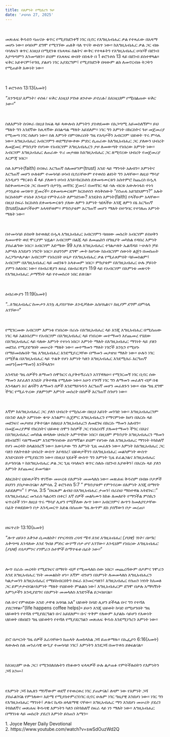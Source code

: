 ```yaml
---
title: በእምነት የሚደረግ ጉዞ
date: 'ታህሳስ 27, 2025'
---
```


<script>
  import {theme1} from '../../../../store/themes/theme1.svelte';
  import ArticleHero from '../../../../components/article_components/article_hero.svelte';
  import ArticleHeader from '../../../../components/article_components/article_header.svelte';
</script>

<ArticleHero 
  title={title} 
  date={date}
  subtopic={theme1.subtopics[1]} 
/>

<br/>

መጽሐፍ ቅዱስን ባጠናሁ ቁጥር የሚያስደንቀኝ ነገር ቢኖር የእግዚአብሔር ቃል የተጻፈው በአላማ መሆኑ ነው፡፡ ሀሳቡም ደግሞ የሚገኘው ጠለቅ ባለ ጥናት ውስጥ ነው፡፡ ከእግዚአብሔር ቃል ጋር ብዙ ባሳለፍን ቁጥር እነዚህ በሚደንቁ የአጻጻፍ ስልትና ውቅር የተጻፉትን የእግዚአብሔር ሀሳቦች በደንብ እያጣጣምን እንመጣለን፡፡ ይህም የአጻጻፍ ውበት በስፋት በ 1 ቆሮንቶስ 13 ላይ በደንብ ይስተዋላል። ፍቅር አይቀናም፤ተገቢ ያልሆነ ነገር አያደርግም፤ የሚያስደንቅ በዛውም ልክ ለመኖርብዙ ትጋትን የሚጠይቅ እውነት ነው፡፡

<br />

1 ቆሮንቶስ 13:13(አመት)

_"እንግዲህ እምነት፣ ተስፋ፣ ፍቅር እነዚህ ሦስቱ ጸንተው ይኖራሉ፤ ከእነዚህም የሚበልጠው ፍቅር ነው።"_

<br />

ስለእምነት ስናወራ በዚህ ክፍል ላይ ጳውሎስ እምነትን ያስቀደመው በአጋጣሚ አይመስለኝም፡፡ ይህ ማለት ግን አንደኛው ከሌላኛው ይበልጣል ማለት አይደለም፡፡ ነገር ግን እምነት በክርስትና ጉዞ መጀመሪያ የሚመጣ ነገር ስለሆነ ነው፡፡ ስለ እምነት በምናወራበት ግዜ የአባታችን አብርሃም ህይወት ጥሩ ምሳሌ ነው። እግዚአብሔር አብርሃምን ወደማያውቀው ምድር ሲጠራው ከእግዚአብሔር ጋር ያለውን ህብረት ለመጀመር ምክንያት የሆነው የአብርሃም እግዚአብሔርን ታዞ ለመውጣት የነበረው እምነት ነው፡፡ አብርሃም እግዚአብሔር ለጠራው ጥሪ መታዘዙ ከእግዚአብሔር ጋር ለሚኖረው ህብረት የመጀመሪያ እርምጃ ነበር፡፡

<ArticleHeader content="ማመን ወይስ እርግጠኛ መሆን" />

ስለ እምነት(faith) ስናወራ እርግጠኛ ስለመሆንም(trust) አንድ ላይ ማንሳት አለብን፡፡ እምነትና እርግጠኛ መሆን ሁለቱም ተመሳሳይ ሀሳብ ቢኖራቸውም የተወሰነ ልዩነት ግን አላቸው፡፡ ለዚህ ማሳያ እንዲሆን ማርቆስ 4 ላይ ያለውን ሀሳብ እንይ፡፡ክርስቶስ ደቀመዛሙርቱን አስተምሮ ከጨረሰ በሗላ ከደቀመዛሙርቱ ጋር በመሆን በታንኳ መሻገር ጀመሩ፤ በመሻገር ላይ ሳሉ ብርቱ አውሎነፋስ ተነሳ ታንኳይቱ መናወጥ ጀመረች፡፡ ደቀመዛሙርቱም ክርስቶስን ቀስቅሰውት “ስንጠፋ አይገድህምን?” አሉት ክርስቶስም ተነስቶ እንዲህ የምትፈሩት ለምንድነው? እንዴትስ እምነት(faith) የላችሁም አላቸው፡፡ በዚህ ስፍራ ክርስቶስ ደቀመዛሙርቱን ያለው ለምን እምነት ጎደላችሁ እንጂ ለምን በኔ እርግጠኛ (trust)አልሆናችሁም አላላቸወም፡፡ ምክንያቱም እርግጠኛ መሆን ማለት በተግባር የተገለጠ እምነት ማለት ነው፡፡

<br />

በተመሳሳይ ይስሀቅ ከተወለደ በሗላ እግዚአብሔር አብርሃምን ባዘዘው መሰረት አብርሃም ይስሀቅን ለመሠዋት ወደ ሞርያም ሄዷል፡፡ አብርሃም በልጁ ላይ ለመጨከን በግዜያት መካከል የዳበረ እምነት ያስፈልግው ነበር፡፡ አብርሃም እድሜው 99 እያለ እግዚአብሔር ተገልጦለት ኤልሻዳይ ፡-ሁሉን ቻይ አምላክ እንደሆን ነግሮት ነበር፡፡ ይህንንም ደግሞ ሙት ከሆነው ከአብርሃም ሰውነት ልጅን በመስጠት አረጋግጦለታል፡፡ አብርሃም የነበረበት ሁኔታ የእግዚአብሔር ቃል የሚፈጸምበት ባይመስልም፤ አብርሃም በእግዚአብሔር ላይ መደገፉን አላቆመም ነበር፡፡ ምክያቱም በእግዚአብሔር ሁሉ ቻይነት ያምን ስለነበር ነው፡፡ የዕብራዊያን ጸሀፊ በዕብራዊያን 11፡9 ላይ የአብርሃም በእምነቱ መጽናት የእግዚአብሔር ታማኝነት ላይ የተመሰረተ ነበር ይለናል፡፡

<br />

ዕብራውያን 11:19(አመት)

_"..እግዚአብሔር ከሙታን እንኳ ሊያስነሣው እንዲቻለው አስቦአልና፥ ከዚያም ደግሞ በምሳሌ አገኘው።"_

<br />

የሚገርመው አብርሃም እምነቱ የነበረው በራሱ በእግዚአብሔር ላይ እንጂ እግዚአብሔር በሚሰጠው ነገር ላይ አልነበረም፡፡ የአብርሃም በእግዚአብሔር ላይ የነበረው መተማመን እየጨመረ የሄደው በእግዚአብሔር ላይ ባለው እምነት የተነሳ ነበር፡፡ እምነት ማለት በእግዚአብሔር ማንነት ላይ ያለን መደገፈ የሚያድግበት መሠረት ማለት ነው፡፡ መተማመን ማለት ነገሮች እንኳን የሚሆኑ በማይመስሉበት ግዜ እግዚአብሔር እንደሚያረጋቸው በማመን መታዘዝ ማለት ነው፡፡ ሁሉን ነገር በሚችል በእግዚአብሔር ላይ ጥልቅ የሆነ እምነት ካለን እግዚአብሔር እንደሚሰራ እርግጠኛ መሆን(መተማመን) እንችላለን።

<ArticleHeader content="የሚያድግ እምነት" />

አንዳንድ ግዜ ሰዎችን ለማመን ስሞክርና ሲያቅተኝራሴን አገኘዋለሁ፡፡ የሚገርመኝ ነገር ቢኖር ሰው ማመን እየፈለገ እንዴት ያቅተዋል የሚለው ነው። አሁን የገባኝ ነገር ግን ለማመን መፈለግ ብቻ በቂ እንዳልሆነ እና ልባችን ለማመን ሰዎች እንደማይጎዱን እርግጠኛ መሆን መፈለጉን ነው። ብዙ ግዜ ደግሞ ችግር የሚፈጥረው ያለምንም እምነት መሰረት በሰዎች እርግጠኛ ስንሆን ነው፡፡

<br />

እኛም ከእግዚአብሔር ጋር ያለን ህብረት የሚሰራው በዚህ አይነት መንገድ ነው፡፡ እግዚአብሔርንም በአንድ ለሊት አምነነው ቁጭ አንልም፡፡ ሲጀምር እግዚአብሔርን የማናምነው ከሆነ በእርሱ ላይ መደገፍና መታዘዝ ያቅተናል። ስለዚህ እግዚአብሔርን ለመደገፍ በእርሱ ማመን አለብን፡፡ በመጀመሪያዎቹ የክርስትና ህይወቴ ሰሞን ከሰዎች ጋር የነበረብኝ ያለመተማመን ችግር በእኔና በእግዚአብሔር መካከል ወዳለው ህብረት አምጥቼው ነበር፡፡ በዚህም ምክንያት እግዚአብሔርን ማመን ይከብደኝ፤ ባለማመኔም እንደማሳዝነው ይሰማኛል። ይህም የሆነው ስለ እግዚአብሔር ማንነት ትክክለኛ የሆነ መረዳት ስላልነበረኝ ነው፡፡ እውነታው ግን እምነት ጊዜ መፈለጉ ነው። እምነት ከእግዚአብሔር ጋር ባለን የለትተለት ህብረት ውስጥ እየዳበረ፤ ህይወታችንን በእግዚአብሔር መልካምነት ውስጥ እንድናይበት የሚያደርገን ነው። በነዚህ ሂደቶች ውስጥ ግን እምነት ጊዜ ይፈልጋልና እግዚአብሔር ይታገሰናል ፡፡ ከእግዚአብሔር ቃል ጋር ጊዜ ባሳለፍን ቁጥር ስለሱ በደንብ እያወቅን፤ በእርሱ ላይ ያለን እምነት እየጨመረ ይመጣል።

<ArticleHeader content="በእምነት መመላለስ" />

ለክርስትና ህይወታችን ዋነኛው መሠረቱ በእምነት መመላለስ ነው፡፡ መጽሐፍ ቅዱስም በብዙ ቦታዎች ይህንን ያስታውሰናል፡፡ ለምሳሌ 2 ቆሮንቶስ 5:7 “ ምክንያቱም የምንኖረው በእምነት እንጂ በማየት አይደለም።” ፤ ምሳሌ 3:5 “በፍጹም ልብህ በእግዚአብሔር ታመን፤ በራስህ ማስተዋል አትደገፍ::” የእግዚአብሔር መንፈስ ካልረዳን በቀር፤ እኛ ሰዎች መልካሙን ከክፉ ለመለየት የማንችል ምስኪን ፍጥረቶች ነን፡፡ ለዚህ ጥሩ ማሳያ ሊሆን የሚችለው ሎጥ ነው፡፡ አብርሃምና ሎጥን ከመለያየታቸው በፊት የወደደውን ቦታ እንዲመርጥ እድል በሰጠው ግዜ ሎጥም ደስ ያሰኝውን ቦታ መረጠ፡፡

<br />

ዘፍጥረት 13:10(አመት)

_"ሎጥ ዐይኑን አቅንቶ ሲመለከት፣ የዮርዳኖስ ረባዳ ሜዳ እንደ እግዚአብሔር (ያህዌ) ገነት፣ በዞዓር አቅጣጫ እንዳለው እንደ ግብፅ ምድር ውሃማ ቦታ ሆኖ አገኘው። እንዲህም የነበረው እግዚአብሔር (ያህዌ) የሰዶምንና የገሞራን ከተሞች ከማጥፋቱ በፊት ነው።"_

<br />

ሎጥ በራሱ መረዳት የሚደገፍና በማየት ብቻ የሚመላለስ ሰው ነበር፡፡ መጨረሻውም ሰዶምና ገሞራን እንደ እግዚአብሔር ገነት መመልከት ሆነ፡፡ እኛም ብንሆን በእምነት ለመመላለስ እግዚአብሔርን ካልታመንን እግዚአብሔር የማይከብርበትን ስፍራ እንመርጣለን፤ እግዚአብሔር የሰጠን ነፃነት ከአመፅ ጋር ይምታታብናል።እምነት ማለት የህይወት ምልልስ ነው፤ እግዚአብሔርም ደግሞ በቃሉ አማካኝነት እምነታችን እንዲያድግና በእምነት መመላለስ እንድንችል ይጋብዘናል፡፡

<ArticleHeader content="በህይወት መንገድ ላይ እምነት ይረዳናል!" />

ስለ ቡና የምወደው አንድ ታዋቂ አባባል አለ” ህይወት ከባድ ሊሆን ይችላል ቡና ግን የተሻለ ያደርገዋል፡፡”(life happens coffee helps)። ይሁን እንጂ ህይወት ከባድ በሚሆንበት ግዜ ህይወትን የተሻለ የሚያደርግልን ቡና አይደለም፡፡ ቡና ጥቅም የለውም እያልኩ ሳይሆን የእውነት ህይወት በከበደን ግዜ ህይወትን የተሻለ የሚያደርግልን መጽሐፍ ቅዱስ እንደሚነግረን እምነት ነው፡፡

<br />

ድሮ በጦርነት ግዜ ሰዎች እራሳቸውን ከጠላት ለመከላከል ጋሻ ይጠቀማሉ፡፡ በኤፌሶን 6:16(አመት) ጳውሎስ ስለ መንፈሳዊ ውጊያ ተመሳሳይ ነገር፤ እምነትን እንደጋሻ በመጥቀስ ይፅፍልናል፡፡

<br />

ከእነዚህም ሁሉ ጋር፣ የሚንበለበሉትን የክፉውን ፍላጻዎች ሁሉ ልታጠፉ የምትችሉበትን የእምነትን ጋሻ አንሡ፤

<br />

የእምነት ጋሻ ከሌለን ማነኛውም ወደኛ የተወረወረ ነገር ያጠቃናል፤ ለዛም ነው የእምነት ጋሻ ያስፈልገናል የምንለው፡፡ እድሜ የሚያስተምረንነገር ቢኖር ሁሉም ነገር ግዜያዊ እንደሆነ ነው፡፡ ነገር ግን የእግዚአብሔር ማንነት፤ ቃሉና ኪዳኑ ዘላለማዊ ናቸው፡፡ እግዚአብሔር ማን እንደሆነ መሠረት ያደረገ ትክክለኛና መጽሐፍ ቅዱሳዊ እምነትን ካለን በትክክለኛ ስፍራ ላይ ነን ማለት ነው፡፡ እግዚአብሔር በማንነቱ ላይ መሰረት ያደረገ እምነት ይስጠን አሜን፡፡

<ArticleHeader content="References" />
1. Joyce Meyer Daily Devotional <br />
2. https://www.youtube.com/watch?v=swSdOuzWd2Q <br />
